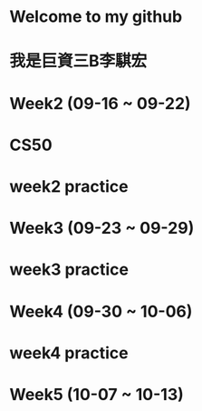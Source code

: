 # Welcome to my github
# 我是巨資三B李騏宏
# Week2 (09-16 ~ 09-22)
# CS50
# week2 practice
# Week3 (09-23 ~ 09-29)
# week3 practice
# Week4 (09-30 ~ 10-06)
# week4 practice
# Week5 (10-07 ~ 10-13)

